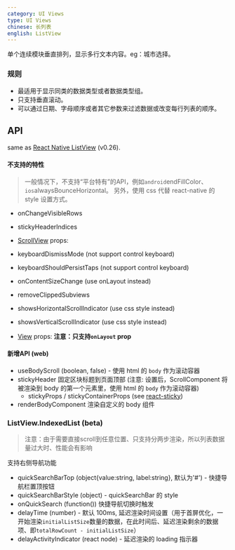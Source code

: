 ```yaml
---
category: UI Views
type: UI Views
chinese: 长列表
english: ListView
---
```



单个连续模块垂直排列，显示多行文本内容。eg：城市选择。

### 规则
- 最适用于显示同类的数据类型或者数据类型组。
- 只支持垂直滚动。
- 可以通过日期、字母顺序或者其它参数来过滤数据或改变每行列表的顺序。


## API
same as [React Native ListView](https://facebook.github.io/react-native/docs/listview.html#content)
(v0.26).

#### 不支持的特性
> 一般情况下，不支持“平台特有”的API，例如`android`endFillColor、`ios`alwaysBounceHorizontal。
另外，使用 css 代替 react-native 的 style 设置方式。

- onChangeVisibleRows
- stickyHeaderIndices

- [ScrollView](https://facebook.github.io/react-native/docs/scrollview.html#props) props:
- keyboardDismissMode (not support control keyboard)
- keyboardShouldPersistTaps (not support control keyboard)
- onContentSizeChange (use onLayout instead)
- removeClippedSubviews
- showsHorizontalScrollIndicator (use css style instead)
- showsVerticalScrollIndicator (use css style instead)

- [View](https://facebook.github.io/react-native/docs/view.html#props) props: **注意：只支持`onLayout` prop**

#### 新增API (web)
- useBodyScroll (boolean, false) - 使用 html 的 `body` 作为滚动容器
- stickyHeader 固定区块标题到页面顶部 (注意: 设置后，ScrollComponent 将被渲染到 body 的第一个元素里，使用 html 的 `body` 作为滚动容器)
    - stickyProps / stickyContainerProps (see [react-sticky](https://github.com/captivationsoftware/react-sticky))
- renderBodyComponent 渲染自定义的 body 组件

### ListView.IndexedList (beta)
> 注意：由于需要直接scroll到任意位置、只支持分两步渲染，所以列表数据量过大时、性能会有影响

支持右侧导航功能

- quickSearchBarTop (object{value:string, label:string}, 默认为'#') - 快捷导航栏置顶按钮
- quickSearchBarStyle (object) - quickSearchBar 的 style
- onQuickSearch (function()) 快捷导航切换时触发
- delayTime (number) - 默认 100ms, 延迟渲染时间设置（用于首屏优化，一开始渲染`initialListSize`数量的数据，在此时间后、延迟渲染剩余的数据项、即`totalRowCount - initialListSize`）
- delayActivityIndicator (react node) - 延迟渲染的 loading 指示器
